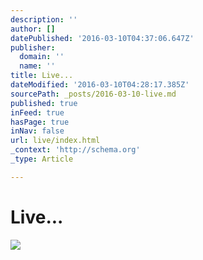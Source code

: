 ```yaml
---
description: ''
author: []
datePublished: '2016-03-10T04:37:06.647Z'
publisher:
  domain: ''
  name: ''
title: Live...
dateModified: '2016-03-10T04:28:17.385Z'
sourcePath: _posts/2016-03-10-live.md
published: true
inFeed: true
hasPage: true
inNav: false
url: live/index.html
_context: 'http://schema.org'
_type: Article

---
```

# Live...
![](https://the-grid-user-content.s3-us-west-2.amazonaws.com/3edd0129-bfe0-44e1-9cd5-95794bef9d03.png)